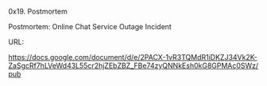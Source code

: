 0x19. Postmortem

Postmortem: Online Chat Service Outage Incident

URL:

https://docs.google.com/document/d/e/2PACX-1vR3TQMdR1iDKZJ34Vk2K-ZaSgcRf7hLVeWd43L55cr2hjZEbZBZ_FBe74zyQNNkEsh0kG8GPMAc0SWz/pub


